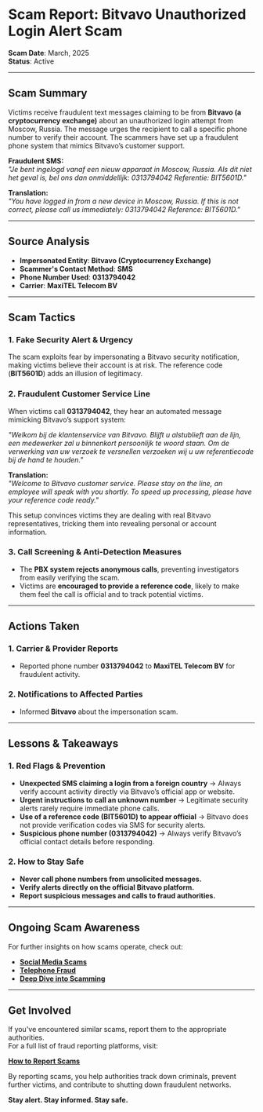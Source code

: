 # Scam Report: Bitvavo Unauthorized Login Alert Scam

**Scam Date**: March, 2025  
**Status**: Active  

---

## Scam Summary

Victims receive fraudulent text messages claiming to be from **Bitvavo (a cryptocurrency exchange)** about an unauthorized login attempt from Moscow, Russia. The message urges the recipient to call a specific phone number to verify their account. The scammers have set up a fraudulent phone system that mimics Bitvavo’s customer support.

**Fraudulent SMS:**  
*"Je bent ingelogd vanaf een nieuw apparaat in Moscow, Russia. Als dit niet het geval is, bel ons dan onmiddellijk: 0313794042 Referentie: BIT5601D."*  

**Translation:**  
*"You have logged in from a new device in Moscow, Russia. If this is not correct, please call us immediately: 0313794042 Reference: BIT5601D."*  

---

## Source Analysis

- **Impersonated Entity**: **Bitvavo (Cryptocurrency Exchange)**  
- **Scammer's Contact Method**: **SMS**  
- **Phone Number Used**: **0313794042**  
- **Carrier**: **MaxiTEL Telecom BV**  

---

## Scam Tactics

### 1. Fake Security Alert & Urgency  
The scam exploits fear by impersonating a Bitvavo security notification, making victims believe their account is at risk. The reference code (**BIT5601D**) adds an illusion of legitimacy.

### 2. Fraudulent Customer Service Line  
When victims call **0313794042**, they hear an automated message mimicking Bitvavo’s support system:

*"Welkom bij de klantenservice van Bitvavo. Blijft u alstublieft aan de lijn, een medewerker zal u binnenkort persoonlijk te woord staan. Om de verwerking van uw verzoek te versnellen verzoeken wij u uw referentiecode bij de hand te houden."*  

**Translation:**  
*"Welcome to Bitvavo customer service. Please stay on the line, an employee will speak with you shortly. To speed up processing, please have your reference code ready."*  

This setup convinces victims they are dealing with real Bitvavo representatives, tricking them into revealing personal or account information.

### 3. Call Screening & Anti-Detection Measures  
- The **PBX system rejects anonymous calls**, preventing investigators from easily verifying the scam.  
- Victims are **encouraged to provide a reference code**, likely to make them feel the call is official and to track potential victims.  

---

## Actions Taken  

### 1. Carrier & Provider Reports  
- Reported phone number **0313794042** to **MaxiTEL Telecom BV** for fraudulent activity.  

### 2. Notifications to Affected Parties  
- Informed **Bitvavo** about the impersonation scam.  

---

## Lessons & Takeaways  

### 1. Red Flags & Prevention  
- **Unexpected SMS claiming a login from a foreign country** → Always verify account activity directly via Bitvavo’s official app or website.  
- **Urgent instructions to call an unknown number** → Legitimate security alerts rarely require immediate phone calls.  
- **Use of a reference code (BIT5601D) to appear official** → Bitvavo does not provide verification codes via SMS for security alerts.  
- **Suspicious phone number (0313794042)** → Always verify Bitvavo’s official contact details before responding.  

### 2. How to Stay Safe  
- **Never call phone numbers from unsolicited messages.**  
- **Verify alerts directly on the official Bitvavo platform.**  
- **Report suspicious messages and calls to fraud authorities.**  

---

## Ongoing Scam Awareness  

For further insights on how scams operate, check out:  
- [**Social Media Scams**](../General/SocialMediaScam.md)  
- [**Telephone Fraud**](../General/Telefonische_fraude.md)  
- [**Deep Dive into Scamming**](../General/Dive_into_scamming.md)  

---

## Get Involved  

If you've encountered similar scams, report them to the appropriate authorities.  
For a full list of fraud reporting platforms, visit:  

[**How to Report Scams**](../General/GetInvolved.md)  

By reporting scams, you help authorities track down criminals, prevent further victims, and contribute to shutting down fraudulent networks.  

**Stay alert. Stay informed. Stay safe.**  
